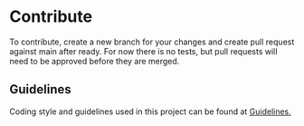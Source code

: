# Contribute

To contribute, create a new branch for your changes and create pull request against main after ready. For now there is no tests, but pull requests will need to be approved before they are merged.

## Guidelines

Coding style and guidelines used in this project can be found at [Guidelines.](https://ben-pp.github.io/easymoney/guidelines.html)